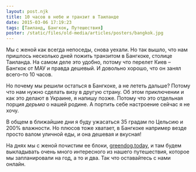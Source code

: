 ```yaml
---
layout: post.njk
title: 10 часов в небе и транзит в Таиланде
date: 2015-03-06 17:19:23
tags: [Таиланд, Бангкок, Путешествия]
poster: /static/files/old-media/articles/posters/bangkok.jpg
---
```


Мы с женой как всегда непоседы, снова уехали. Но так вышло, что нам пришлось несколько дней пожить транзитом в Бангкоке, столице  Таиланда. На самом деле это удобно, потому что перелет Киев – Бангкок от МАУ и правда дешевый. И довольно хорошо, что он занял всего–то 10 часов.

Но почему мы решили остаться в Бангкоке, а не лететь дальше? Потому что нам нужно сделать визу в другую страну. Об этом приключении и как это делают в Украине, я напишу позже. Потому что это отдельная порция *дерьма* о нашей родине. А портить себе настроение сейчас я не хочу.

В общем в ближайшие дни я буду ужасаться 35 градам по Цельсию и 200% влажности. Но плюсов тоже хватает, в Бангкоке например везде просто валом уличной еды, и она дешевая и вкусная!

На днях мы с женой почистим ее блоки, [greendog.today](http://greendog.today), и там будем выкладывать очень много интересного из нашего путешествия, которое мы запланировали на год, а то и два. Так что оставайтесь с нами онлайн.
